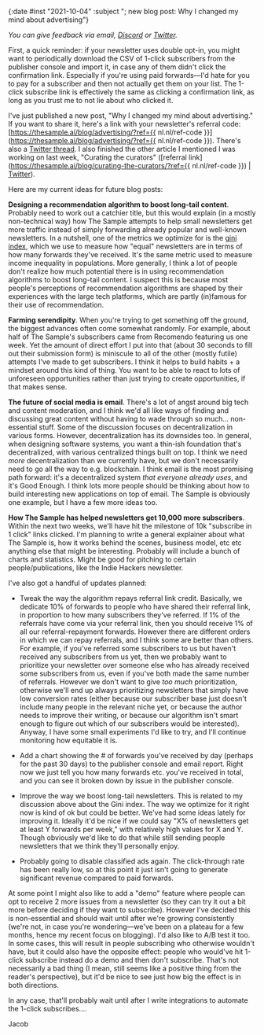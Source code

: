 {:date #inst "2021-10-04" :subject "; new blog post: Why I changed my mind about advertising"}

*You can give feedback via email, [Discord](https://discord.gg/xAumsfVyRd) or [Twitter](https://twitter.com/the_sample_umm).*

First, a quick reminder: if your newsletter uses double opt-in, you might want to periodically download the CSV of 1-click subscribers from the publisher console and import it, in
case any of them didn't click the confirmation link. Especially if you're using paid forwards&mdash;I'd hate for you to pay for a subscriber and then not actually
get them on your list. The 1-click subscribe link is effectively the same as clicking a confirmation link, as long as you trust
me to not lie about who clicked it.

I've just published a new post, "Why I changed my mind about advertising." If you want to share it, here's a link with your newsletter's
referral code: [https://thesample.ai/blog/advertising/?ref={{ nl.nl/ref-code }}](https://thesample.ai/blog/advertising/?ref={{ nl.nl/ref-code }}). There's also a [Twitter thread](https://twitter.com/the_sample_umm/status/1445084733969289216). I
also finished the other article I mentioned I was working on last week, "Curating the curators" ([referral link](https://thesample.ai/blog/curating-the-curators/?ref={{ nl.nl/ref-code }}) | [Twitter](https://twitter.com/the_sample_umm/status/1443224795470962692)).

Here are my current ideas for future blog posts:

**Designing a recommendation algorithm to boost long-tail content**. Probably need to work out a catchier title, but this would explain (in a mostly non-technical way)
   how The Sample attempts to help small newsletters get more traffic instead of simply forwarding already popular and well-known newsletters.
   In a nutshell, one of the metrics we optimize for is the [gini index](https://en.wikipedia.org/wiki/Gini_coefficient), which we use to measure
   how "equal" newsletters are in terms of how many forwards they've received. It's the same metric used to measure income inequality in populations.
   More generally, I think a lot of people don't realize how much potential there is in using recommendation algorithms to boost long-tail content.
   I suspect this is because most people's perceptions of recommendation algorithms are shaped by their experiences with the large tech platforms,
   which are partly (in)famous for their use of recommendation.

**Farming serendipity**. When you're trying to get something off the ground, the biggest advances often come somewhat randomly. For example,
   about half of The Sample's subscribers came from Recomendo featuring us one week. Yet the amount of direct effort I put into that (about 30 seconds
   to fill out their submission form) is miniscule to all of the other (mostly futile) attempts I've made to get subscribers. I think it helps
   to build habits + a mindset around this kind of thing. You want to be able to react to lots of unforeseen opportunities rather than just trying to create
   opportunities, if that makes sense.

**The future of social media is email**. There's a lot of angst around big tech and content moderation, and I think we'd all like ways
   of finding and discussing great content without having to wade through so much... non-essential stuff. Some of the discussion focuses on decentralization
   in various forms. However, decentralization has its downsides too. In general, when designing software systems, you want a thin-ish foundation that's decentralized, with various centralized things built on top. I think we need *more* decentralization than we currently have, but we don't necessarily need to go all the way to
   e.g. blockchain. I think email is the most promising path forward: it's a decentralized system *that everyone already uses*, and it's Good Enough.
   I think lots more people should be thinking about how to build interesting new applications on top of email. The Sample is obviously one example,
   but I have a few more ideas too.

 **How The Sample has helped newsletters get 10,000 more subscribers**. Within the next two weeks, we'll have hit the milestone of 10k "subscribe in 1 click" links
   clicked. I'm planning to write a general explainer about what The Sample is, how it works behind the scenes, business model, etc etc anything else
   that might be interesting. Probably will include a bunch of charts and statistics. Might be good for pitching to certain people/publications, like the Indie Hackers newsletter.
   
I've also got a handful of updates planned:

 - Tweak the way the algorithm repays referral link credit. Basically, we dedicate 10% of forwards to people who have shared their referral link, in proportion
   to how many subscribers they've referred. If 1% of the referrals have come via your referral link, then you should receive 1% of all our referral-repayment forwards. However there are different orders in which we can repay referrals, and I think some are better than others. For example, if you've referred some subscribers to us but haven't received any subscribers from us yet, then we probably want to prioritize your newsletter over someone else who has already received some subscribers from us, even if you've both made the same number of referrals. However we don't want to give *too much* prioritization, otherwise we'll end up always prioritizing newsletters that simply have low conversion rates (either because our subscriber base just doesn't include many people in the relevant niche yet, or because the author needs to improve their writing, or because our algorithm isn't smart enough to figure out which of our subscribers would be interested). Anyway, I have some small experiments I'd like to try, and I'll continue monitoring how equitable it is.

 - Add a chart showing the # of forwards you've received by day (perhaps for the past 30 days) to the publisher console and email report. Right now we just tell you how many forwards etc. you've received in total,
   and you can see it broken down by issue in the publisher console.

 - Improve the way we boost long-tail newsletters. This is related to my discussion above about the Gini index. The way we optimize for it right now is kind of ok
   but could be better. We've had some ideas lately for improving it. Ideally it'd be nice if we could say "X% of newsletters get at least Y forwards per week," with relatively high values for X and Y. Though obviously we'd like to do that while still sending people newsletters that we think they'll personally enjoy.
   
 - Probably going to disable classified ads again. The click-through rate has been really low, so at this point it just isn't going to generate significant revenue compared to paid forwards.

At some point I might also like to add a "demo" feature where people can opt to receive 2 more issues from a newsletter (so they can try it out a bit more
before deciding if they want to subscribe). However I've decided this is non-essential and should wait until after we're growing consistently (we're not, in case you're wondering&mdash;we've been on a plateau for a few months, hence my recent focus on blogging). I'd also like to A/B test it too. In some cases, this will result in people subscribing
who otherwise wouldn't have, but it could also have the opposite effect: people who would've hit 1-click subscribe instead do a demo and then don't subscribe. That's
not necessarily a bad thing (I mean, still seems like a positive thing from the reader's perspective), but it'd be nice to see just how big the effect is in both directions.

In any case, that'll probably wait until after I write integrations to automate the 1-click subscribes....

Jacob
